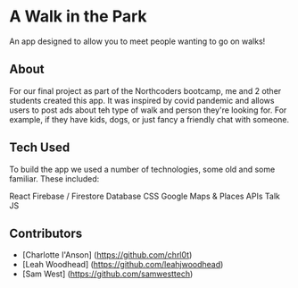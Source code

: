 # A Walk in the Park

An app designed to allow you to meet people wanting to go on walks!

## About

For our final project as part of the Northcoders bootcamp, me and 2 other students created this app. It was inspired by covid pandemic and allows users to post ads about teh type of walk and person they're looking for. For example, if they have kids, dogs, or just fancy a friendly chat with someone.

## Tech Used

To build the app we used a number of technologies, some old and some familiar. These included:

React
Firebase / Firestore Database
CSS
Google Maps & Places APIs
Talk JS


## Contributors

- [Charlotte I'Anson] (https://github.com/chrl0t)
- [Leah Woodhead] (https://github.com/leahjwoodhead)
- [Sam West] (https://github.com/samwesttech)
